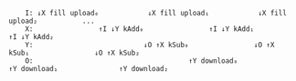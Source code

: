         I: ↓X fill upload₀            ↓X fill upload₁            ↓X fill upload₂           ...
        X:                ↑I ↓Y kAdd₀                ↑I ↓Y kAdd₁                ↑I ↓Y kAdd₂
        Y:                           ↓O ↑X kSub₀                ↓O ↑X kSub₁                ↓O ↑X kSub₂
        O:                                      ↑Y download₀               ↑Y download₁               ↑Y download₂
